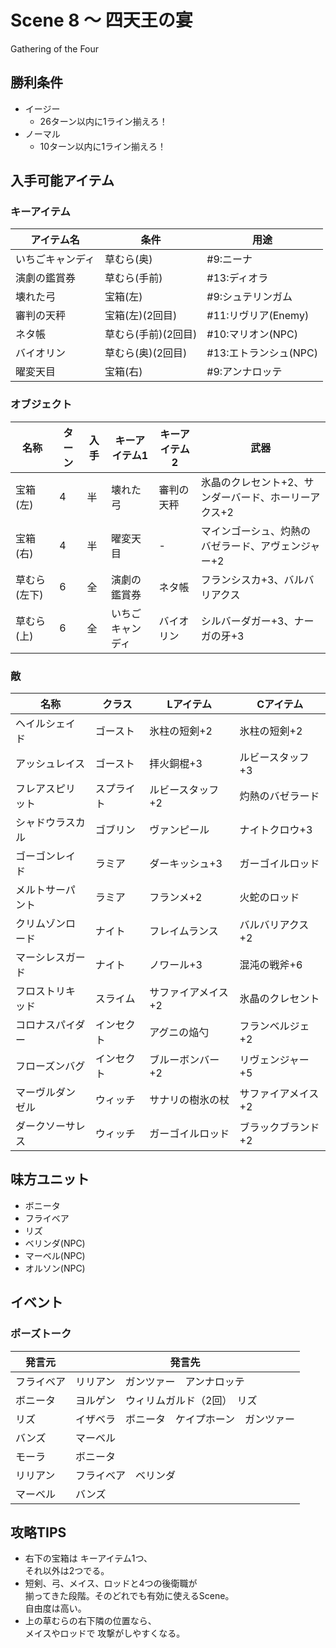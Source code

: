 # Scene 8 ～ 四天王の宴  

Gathering of the Four

## 勝利条件 

- イージー
  - 26ターン以内に1ライン揃えろ！
- ノーマル
  - 10ターン以内に1ライン揃えろ！

## 入手可能アイテム 

### キーアイテム

|アイテム名|条件|用途|
|---|---|---|
|いちごキャンディ|草むら(奥)|#9:ニーナ|
|演劇の鑑賞券|草むら(手前)|#13:ディオラ|
|壊れた弓|宝箱(左)|#9:シュテリンガム|
|審判の天秤|宝箱(左)(2回目)|#11:リヴリア(Enemy)|
|ネタ帳|草むら(手前)(2回目)|#10:マリオン(NPC)|
|バイオリン|草むら(奥)(2回目)|#13:エトランシュ(NPC)|
|曜変天目|宝箱(右)|#9:アンナロッテ|

### オブジェクト

|名称|ターン|入手|キーアイテム1|キーアイテム2|武器|
|---|---|---|---|---|---|
|宝箱(左)|4|半|壊れた弓|審判の天秤|氷晶のクレセント+2、サンダーバード、ホーリーアクス+2|
|宝箱(右)|4|半|曜変天目|-|マインゴーシュ、灼熱のバゼラード、アヴェンジャー+2|
|草むら(左下)|6|全|演劇の鑑賞券|ネタ帳|フランシスカ+3、バルバリアクス|
|草むら(上)|6|全|いちごキャンディ|バイオリン|シルバーダガー+3、ナーガの牙+3|

### 敵

|名称|クラス|Lアイテム|Cアイテム|
|---|---|---|---|
|ヘイルシェイド|ゴースト|氷柱の短剣+2|氷柱の短剣+2|
|アッシュレイス|ゴースト|拝火銅棍+3|ルビースタッフ+3|
|フレアスピリット|スプライト|ルビースタッフ+2|灼熱のバゼラード|
|シャドウラスカル|ゴブリン|ヴァンピール|ナイトクロウ+3|
|ゴーゴンレイド|ラミア|ダーキッシュ+3|ガーゴイルロッド|
|メルトサーパント|ラミア|フランメ+2|火蛇のロッド|
|クリムゾンロード|ナイト|フレイムランス|バルバリアクス+2|
|マーシレスガード|ナイト|ノワール+3|混沌の戦斧+6|
|フロストリキッド|スライム|サファイアメイス+2|氷晶のクレセント|
|コロナスパイダー|インセクト|アグニの焔勺|フランベルジェ+2|
|フローズンバグ|インセクト|ブルーボンバー+2|リヴェンジャー+5|
|マーヴルダンゼル|ウィッチ|サナリの樹氷の杖|サファイアメイス+2|
|ダークソーサレス|ウィッチ|ガーゴイルロッド|ブラックブランド+2|

## 味方ユニット 

- ボニータ
- フライベア
- リズ
- ベリンダ(NPC)
- マーベル(NPC)
- オルソン(NPC)

## イベント 

### ポーズトーク

|発言元|発言先|
|---|---|
|フライベア|リリアン　ガンツァー　アンナロッテ|
|ボニータ|ヨルゲン　ウィリムガルド（2回）　リズ|
|リズ|イザベラ　ボニータ　ケイプホーン　ガンツァー|
|バンズ|マーベル|
|モーラ|ボニータ|
|リリアン|フライベア　ベリンダ|
|マーベル|バンズ|

## 攻略TIPS 

- 右下の宝箱は キーアイテム1つ、  
それ以外は2つでる。
- 短剣、弓、メイス、ロッドと4つの後衛職が  
揃ってきた段階。そのどれでも有効に使えるScene。  
自由度は高い。
- 上の草むらの右下隣の位置なら、  
メイスやロッドで 攻撃がしやすくなる。

